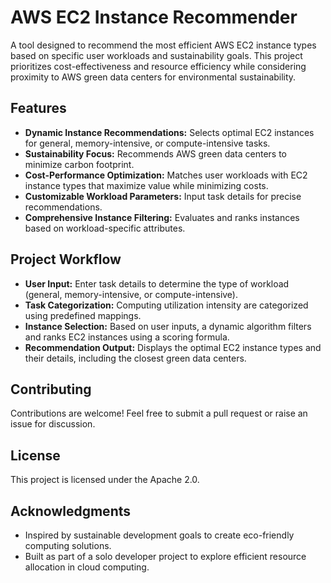 # AWS EC2 Instance Recommender

A tool designed to recommend the most efficient AWS EC2 instance types based on specific user workloads and sustainability goals. This project prioritizes cost-effectiveness and resource efficiency while considering proximity to AWS green data centers for environmental sustainability.

## Features
- **Dynamic Instance Recommendations:** Selects optimal EC2 instances for general, memory-intensive, or compute-intensive tasks.
- **Sustainability Focus:** Recommends AWS green data centers to minimize carbon footprint.
- **Cost-Performance Optimization:** Matches user workloads with EC2 instance types that maximize value while minimizing costs.
- **Customizable Workload Parameters:** Input task details for precise recommendations.
- **Comprehensive Instance Filtering:** Evaluates and ranks instances based on workload-specific attributes.

## Project Workflow
- **User Input:** Enter task details to determine the type of workload (general, memory-intensive, or compute-intensive).
- **Task Categorization:** Computing utilization intensity are categorized using predefined mappings.
- **Instance Selection:** Based on user inputs, a dynamic algorithm filters and ranks EC2 instances using a scoring formula.
- **Recommendation Output:** Displays the optimal EC2 instance types and their details, including the closest green data centers.

## Contributing
Contributions are welcome! Feel free to submit a pull request or raise an issue for discussion.

## License
This project is licensed under the Apache 2.0.

## Acknowledgments
- Inspired by sustainable development goals to create eco-friendly computing solutions.
- Built as part of a solo developer project to explore efficient resource allocation in cloud computing.
